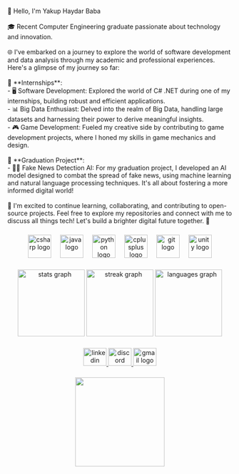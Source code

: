 <p align="left">👋 Hello, I'm Yakup Haydar Baba<br><br>🎓 Recent Computer Engineering graduate passionate about technology and innovation.<br><br>🌐 I've embarked on a journey to explore the world of software development and data analysis through my academic and professional experiences. Here's a glimpse of my journey so far:<br><br>💼 **Internships**: <br>- 🖥️ Software Development: Explored the world of C# .NET during one of my internships, building robust and efficient applications.<br>- 📊 Big Data Enthusiast: Delved into the realm of Big Data, handling large datasets and harnessing their power to derive meaningful insights.<br>- 🎮 Game Development: Fueled my creative side by contributing to game development projects, where I honed my skills in game mechanics and design.<br><br>🧠 **Graduation Project**: <br>- 🕵️‍♂️ Fake News Detection AI: For my graduation project, I developed an AI model designed to combat the spread of fake news, using machine learning and natural language processing techniques. It's all about fostering a more informed digital world!<br><br>🚀 I'm excited to continue learning, collaborating, and contributing to open-source projects. Feel free to explore my repositories and connect with me to discuss all things tech! Let's build a brighter digital future together. 🌟</p>

###

<div align="center">
  <img src="https://cdn.jsdelivr.net/gh/devicons/devicon/icons/csharp/csharp-line.svg" height="52" alt="csharp logo"  />
  <img width="12" />
  <img src="https://cdn.jsdelivr.net/gh/devicons/devicon/icons/java/java-plain-wordmark.svg" height="52" alt="java logo"  />
  <img width="12" />
  <img src="https://cdn.jsdelivr.net/gh/devicons/devicon/icons/python/python-original.svg" height="52" alt="python logo"  />
  <img width="12" />
  <img src="https://cdn.jsdelivr.net/gh/devicons/devicon/icons/cplusplus/cplusplus-line.svg" height="52" alt="cplusplus logo"  />
  <img width="12" />
  <img src="https://cdn.jsdelivr.net/gh/devicons/devicon/icons/git/git-plain-wordmark.svg" height="52" alt="git logo"  />
  <img width="12" />
  <img src="https://cdn.jsdelivr.net/gh/devicons/devicon/icons/unity/unity-original-wordmark.svg" height="52" alt="unity logo"  />
</div>

###

<div align="center">
  <img src="https://github-readme-stats.vercel.app/api?username=YakupHaydarBaba&hide_title=false&hide_rank=false&show_icons=true&include_all_commits=true&count_private=true&disable_animations=false&theme=dark&locale=en&hide_border=true&order=1" height="150" alt="stats graph"  />
  <img src="https://streak-stats.demolab.com?user=YakupHaydarBaba&locale=en&mode=daily&theme=dark&hide_border=true&border_radius=5&date_format=j M[ Y]&order=3" height="150" alt="streak graph"  />
  <img src="https://github-readme-stats.vercel.app/api/top-langs?username=YakupHaydarBaba&locale=en&hide_title=false&layout=compact&card_width=320&langs_count=5&theme=dark&hide_border=true&order=2" height="150" alt="languages graph"  />
</div>

###

<div align="center">
  <a href="https://www.linkedin.com/in/yakuphaydarbaba/" target="_blank">
    <img src="https://raw.githubusercontent.com/maurodesouza/profile-readme-generator/master/src/assets/icons/social/linkedin/default.svg" width="52" height="40" alt="linkedin logo"  />
  </a>
  <a href="johnreese__" target="_blank">
    <img src="https://raw.githubusercontent.com/maurodesouza/profile-readme-generator/master/src/assets/icons/social/discord/default.svg" width="52" height="40" alt="discord logo"  />
  </a>
  <a href="babayakup64@gmail.com" target="_blank">
    <img src="https://raw.githubusercontent.com/maurodesouza/profile-readme-generator/master/src/assets/icons/social/gmail/default.svg" width="52" height="40" alt="gmail logo"  />
  </a>
</div>

###

<div align="center">
  <img height="200" src="[https://pin.it/6gZJNco](https://i.pinimg.com/originals/e4/26/70/e426702edf874b181aced1e2fa5c6cde.gif)https://i.pinimg.com/originals/e4/26/70/e426702edf874b181aced1e2fa5c6cde.gif"  />
</div>

###
